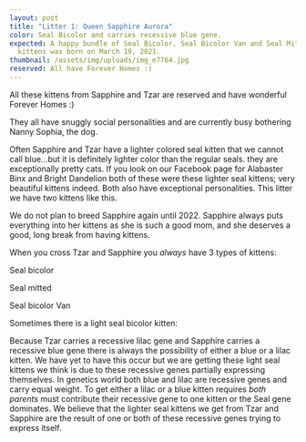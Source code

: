 ```yaml
---
layout: post
title: "Litter 1: Queen Sapphire Aurora"
color: Seal Bicolor and carries recessive blue gene.
expected: A happy bundle of Seal Bicolor, Seal Bicolor Van and Seal Mitted
  kittens was born on March 19, 2021.
thumbnail: /assets/img/uploads/img_e7764.jpg
reserved: All have Forever Homes :)
---
```

All these kittens from Sapphire and Tzar are reserved and have wonderful Forever Homes :)

They all have snuggly social personalities and are currently busy bothering Nanny Sophia, the dog.

Often Sapphire and Tzar have a lighter colored seal kitten that we cannot call blue...but it is definitely lighter color than the regular seals. they are exceptionally pretty cats. If you look on our Facebook page for Alabaster Binx and Bright Dandelion both of these were these lighter seal kittens; very beautiful kittens indeed. Both also have exceptional personalities. This litter we have two kittens like this. 

We do not plan to breed Sapphire again until 2022. Sapphire always puts everything into her kittens as she is such a good mom, and she deserves a good, long break from having kittens. 

When you cross Tzar and Sapphire you *always* have 3 types of kittens:

Seal bicolor

Seal mitted

Seal bicolor Van

Sometimes there is a light seal bicolor kitten: 

Because Tzar carries a recessive lilac gene and Sapphire carries a recessive blue gene there is always the possibility of either a blue or a lilac kitten. We have yet to have this occur but we are getting these light seal kittens we think is due to these recessive genes partially expressing themselves. In genetics world both blue and lilac are recessive genes and carry equal weight. To get either a lilac or a blue kitten  requires *both parents* must contribute their recessive gene to one  kitten or the Seal gene dominates. We believe that the lighter seal kittens we get from Tzar and Sapphire are the result of one or both of these recessive genes trying to express itself.